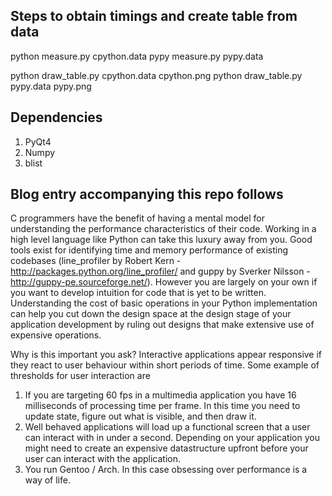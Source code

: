 Steps to obtain timings and create table from data
--------------------------------------------------

python measure.py cpython.data
pypy measure.py pypy.data

python draw_table.py cpython.data cpython.png
python draw_table.py pypy.data pypy.png

Dependencies
------------

1. PyQt4
2. Numpy
3. blist

Blog entry accompanying this repo follows
-----------------------------------------

C programmers have the benefit of having a mental model for understanding the performance characteristics of their code. Working in a high level language like Python can take this luxury away from you. Good tools exist for identifying time and memory performance of existing codebases (line_profiler by Robert Kern - http://packages.python.org/line_profiler/ and guppy by  Sverker Nilsson - http://guppy-pe.sourceforge.net/). However you are largely on your own if you want to develop intuition for code that is yet to be written. Understanding the cost of basic operations in your Python implementation can help you cut down the design space at the design stage of your application development by ruling out designs that make extensive use of expensive operations. 

Why is this important you ask? Interactive applications appear responsive if they react to user behaviour within short periods of time. Some example of thresholds for user interaction are 

1. If you are targeting 60 fps in a multimedia application you have 16 milliseconds of processing time per frame. In this time you need to update state, figure out what is visible, and then draw it.
2. Well behaved applications will load up a functional screen that a user can interact with in under a second. Depending on your application you might need to create an expensive datastructure upfront before your user can interact with the application.
3. You run Gentoo / Arch. In this case obsessing over performance is a way of life.

